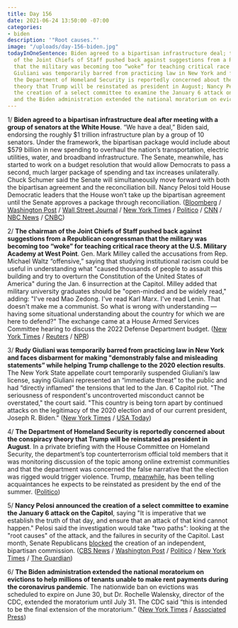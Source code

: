 ```yaml
---
title: Day 156
date: 2021-06-24 13:50:00 -07:00
categories:
- biden
description: '"Root causes."'
image: "/uploads/day-156-biden.jpg"
todayInOneSentence: Biden agreed to a bipartisan infrastructure deal; the chairman
  of the Joint Chiefs of Staff pushed back against suggestions from a Republican congressman
  that the military was becoming too “woke” for teaching critical race theory; Rudy
  Giuliani was temporarily barred from practicing law in New York and faces disbarment;
  the Department of Homeland Security is reportedly concerned about the conspiracy
  theory that Trump will be reinstated as president in August; Nancy Pelosi announced
  the creation of a select committee to examine the January 6 attack on the Capitol;
  and the Biden administration extended the national moratorium on evictions.
---
```


1/ **Biden agreed to a bipartisan infrastructure deal after meeting with a group of senators at the White House**. “We have a deal,” Biden said, endorsing the roughly $1 trillion infrastructure plan by a group of 10 senators. Under the framework, the bipartisan package would include about $579 billion in new spending to overhaul the nation’s transportation, electric utilities, water, and broadband infrastructure. The Senate, meanwhile, has started to work on a budget resolution that would allow Democrats to pass a second, much larger package of spending and tax increases unilaterally. Chuck Schumer said the Senate will simultaneously move forward with both the bipartisan agreement and the reconciliation bill. Nancy Pelosi told House Democratic leaders that the House won’t take up the bipartisan agreement until the Senate approves a package through reconciliation. ([Bloomberg](https://www.bloomberg.com/news/articles/2021-06-24/biden-s-push-for-infrastructure-deal-closer-to-senate-goal-line?srnd=premium&sref=MIBMEEoj) / [Washington Post](https://www.washingtonpost.com/politics/bipartisan-group-of-senators-to-meet-with-biden-at-white-house-to-try-to-finalize-infrastructure-deal/2021/06/24/6710e90c-d4e9-11eb-ae54-515e2f63d37d_story.html) / [Wall Street Journal](https://www.wsj.com/articles/biden-senators-agree-to-roughly-1-trillion-infrastructure-plan-11624553972?mod=hp_lead_pos1) / [New York Times](https://www.nytimes.com/live/2021/06/24/us/joe-biden-news/biden-infrastruture) / [Politico](https://www.politico.com/news/2021/06/24/biden-meeting-senate-bipartisan-infrastructure-talks-495941) / [CNN](https://www.cnn.com/2021/06/24/politics/biden-infrastructure-meeting-senators/) / [NBC News](https://www.nbcnews.com/politics/congress/we-have-deal-biden-announces-bipartisan-infrastructure-agreement-n1272284) / [CNBC](https://www.cnbc.com/2021/06/24/infrastructure-deal-talks-biden-invites-bipartisan-senators-to-white-house.html))

2/ **The chairman of the Joint Chiefs of Staff pushed back against suggestions from a Republican congressman that the military was becoming too “woke” for teaching critical race theory at the U.S. Military Academy at West Point**. Gen. Mark Milley called the accusations from Rep. Michael Waltz “offensive,” saying that studying institutional racism could be useful in understanding what "caused thousands of people to assault this building and try to overturn the Constitution of the United States of America" during the Jan. 6 insurrection at the Capitol. Milley added that military university graduates should be "open-minded and be widely read," adding: "I've read Mao Zedong. I've read Karl Marx. I've read Lenin. That doesn't make me a communist. So what is wrong with understanding — having some situational understanding about the country for which we are here to defend?" The exchange came at a House Armed Services Committee hearing to discuss the 2022 Defense Department budget. ([New York Times](https://www.nytimes.com/2021/06/23/us/politics/milley-critical-race-theory-military.html) / [Reuters](https://www.reuters.com/world/us/top-us-general-hits-back-right-wing-uproar-over-racism-teachings-2021-06-23/) / [NPR](https://www.npr.org/2021/06/23/1009592838/top-general-defends-studying-critical-race-theory-in-the-military))

3/ **Rudy Giuliani was temporarily barred from practicing law in New York and faces disbarment for making "demonstrably false and misleading statements” while helping Trump challenge to the 2020 election results**. The New York State appellate court temporarily suspended  Giuliani’s law license, saying Giuliani represented an “immediate threat” to the public and had “directly inflamed” the tensions that led to the Jan. 6 Capitol riot. "The seriousness of respondent's uncontroverted misconduct cannot be overstated," the court said. "This country is being torn apart by continued attacks on the legitimacy of the 2020 election and of our current president, Joseph R. Biden." ([New York Times](https://www.nytimes.com/2021/06/24/nyregion/giuliani-law-license-suspended-trump.html) / [USA Today](https://www.usatoday.com/story/news/politics/2021/06/24/rudy-giuliani-suspended-practicing-law-false-claims-trump/5335774001/))

4/ **The Department of Homeland Security is reportedly concerned about the conspiracy theory that Trump will be reinstated as president in August**. In a private briefing with the House Committee on Homeland Security, the department’s top counterterrorism official told members that it was monitoring discussion of the topic among online extremist communities and that the department was concerned the false narrative that the election was rigged would trigger violence. Trump, [meanwhile](https://whatthefuckjusthappenedtoday.com/2021/06/01/day-133/#8-trump-has-reportedly-been-telling), has been telling acquaintances he expects to be reinstated as president by the end of the summer. ([Politico](https://www.politico.com/news/2021/06/24/dhs-concerned-trump-reinstatement-496050))

5/ **Nancy Pelosi announced the creation of a select committee to examine the January 6 attack on the Capitol**, saying "It is imperative that we establish the truth of that day, and ensure that an attack of that kind cannot happen." Pelosi said the investigation would take "two paths": looking at the "root causes" of the attack, and the failures in security of the Capitol. Last month, Senate Republicans [blocked](https://whatthefuckjusthappenedtoday.com/2021/05/28/day-129/#1-senate-republicans-blocked-the-cre) the creation of an independent, bipartisan commission. ([CBS News](https://www.cbsnews.com/news/pelosi-january-6-select-committee/) / [Washington Post](https://www.washingtonpost.com/politics/pelosi-announces-a-select-committee-will-investigate-the-jan-6-attack-on-the-capitol-by-a-pro-trump-mob/2021/06/24/55497282-d4f5-11eb-ae54-515e2f63d37d_story.html) / [Politico](https://www.politico.com/news/2021/06/24/pelosi-announces-select-committee-will-investigate-jan-6-attack-495952) / [New York Times](https://www.nytimes.com/2021/06/24/us/politics/pelosi-select-committee-jan-6-capitol.html) / [The Guardian](https://www.theguardian.com/us-news/2021/jun/24/house-democrats-justice-department-shadow-operation-investigation))

6/ **The Biden administration extended the national moratorium on evictions to help millions of tenants unable to make rent payments during the coronavirus pandemic**. The nationwide ban on evictions was scheduled to expire on June 30, but Dr. Rochelle Walensky, director of the CDC, extended the moratorium until July 31. The CDC said “this is intended to be the final extension of the moratorium.” ([New York Times](https://www.nytimes.com/2021/06/23/us/politics/cdc-eviction-moratorium-extended.html) / [Associated Press](https://apnews.com/article/eviction-ban-extended-biden-coronavirus-9e7c4dc97c49cbb42a1ecb55b06e3b4c))